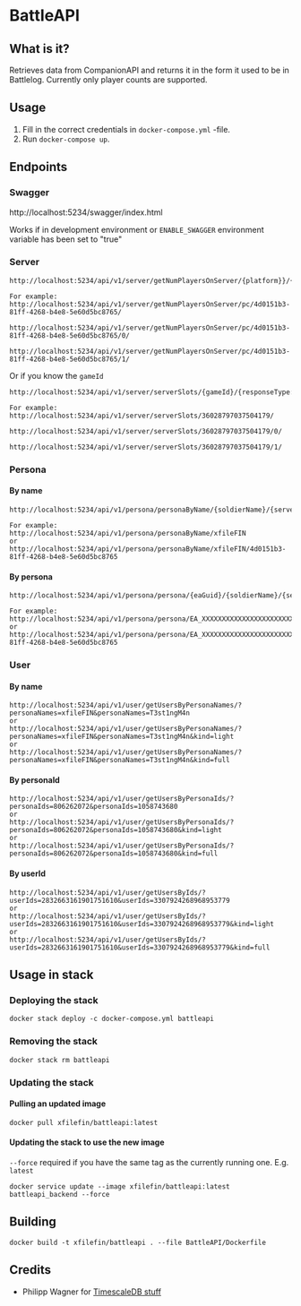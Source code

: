 # BattleAPI

## What is it?

Retrieves data from CompanionAPI and returns it in the form it used to be in Battlelog. Currently only player counts are supported.

## Usage

1. Fill in the correct credentials in `docker-compose.yml` -file.
2. Run `docker-compose up`.

## Endpoints

### Swagger
http://localhost:5234/swagger/index.html

Works if in development environment or `ENABLE_SWAGGER` environment variable has been set to "true"

### Server
```
http://localhost:5234/api/v1/server/getNumPlayersOnServer/{platform}}/{serverGuid}/{responseType:optional}/

For example:
http://localhost:5234/api/v1/server/getNumPlayersOnServer/pc/4d0151b3-81ff-4268-b4e8-5e60d5bc8765/

http://localhost:5234/api/v1/server/getNumPlayersOnServer/pc/4d0151b3-81ff-4268-b4e8-5e60d5bc8765/0/

http://localhost:5234/api/v1/server/getNumPlayersOnServer/pc/4d0151b3-81ff-4268-b4e8-5e60d5bc8765/1/
```

Or if you know the `gameId`

```
http://localhost:5234/api/v1/server/serverSlots/{gameId}/{responseType:optional}/

For example:
http://localhost:5234/api/v1/server/serverSlots/36028797037504179/

http://localhost:5234/api/v1/server/serverSlots/36028797037504179/0/

http://localhost:5234/api/v1/server/serverSlots/36028797037504179/1/
```

### Persona

#### By name
```
http://localhost:5234/api/v1/persona/personaByName/{soldierName}/{serverGuid:optional}

For example:
http://localhost:5234/api/v1/persona/personaByName/xfileFIN
or
http://localhost:5234/api/v1/persona/personaByName/xfileFIN/4d0151b3-81ff-4268-b4e8-5e60d5bc8765
```

#### By persona
```
http://localhost:5234/api/v1/persona/persona/{eaGuid}/{soldierName}/{serverGuid:optional}

For example:
http://localhost:5234/api/v1/persona/persona/EA_XXXXXXXXXXXXXXXXXXXXXXXXXXXXXXXX/xfileFIN
or
http://localhost:5234/api/v1/persona/persona/EA_XXXXXXXXXXXXXXXXXXXXXXXXXXXXXXXX/xfileFIN/4d0151b3-81ff-4268-b4e8-5e60d5bc8765
```
### User

#### By name
```
http://localhost:5234/api/v1/user/getUsersByPersonaNames/?personaNames=xfileFIN&personaNames=T3st1ngM4n
or
http://localhost:5234/api/v1/user/getUsersByPersonaNames/?personaNames=xfileFIN&personaNames=T3st1ngM4n&kind=light
or
http://localhost:5234/api/v1/user/getUsersByPersonaNames/?personaNames=xfileFIN&personaNames=T3st1ngM4n&kind=full
```

#### By personaId
```
http://localhost:5234/api/v1/user/getUsersByPersonaIds/?personaIds=806262072&personaIds=1058743680
or
http://localhost:5234/api/v1/user/getUsersByPersonaIds/?personaIds=806262072&personaIds=1058743680&kind=light
or
http://localhost:5234/api/v1/user/getUsersByPersonaIds/?personaIds=806262072&personaIds=1058743680&kind=full
```

#### By userId
```
http://localhost:5234/api/v1/user/getUsersByIds/?userIds=2832663161901751610&userIds=3307924268968953779
or
http://localhost:5234/api/v1/user/getUsersByIds/?userIds=2832663161901751610&userIds=3307924268968953779&kind=light
or
http://localhost:5234/api/v1/user/getUsersByIds/?userIds=2832663161901751610&userIds=3307924268968953779&kind=full
```
## Usage in stack

### Deploying the stack
```
docker stack deploy -c docker-compose.yml battleapi
```

### Removing the stack
```
docker stack rm battleapi
```

### Updating the stack

#### Pulling an updated image
```
docker pull xfilefin/battleapi:latest
```

#### Updating the stack to use the new image
`--force` required if you have the same tag as the currently running one. E.g. `latest`
```
docker service update --image xfilefin/battleapi:latest battleapi_backend --force
```

## Building

`docker build -t xfilefin/battleapi . --file BattleAPI/Dockerfile`

## Credits

- Philipp Wagner for [TimescaleDB stuff](https://www.bytefish.de/blog/timeseries_databases_3_timescaledb.html)